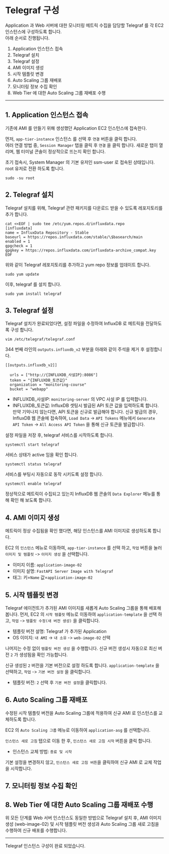 # Telegraf 구성

Application 과 Web 서버에 대한 모니터링 메트릭 수집을 담당할 Telegraf 를 각 EC2 인스턴스에 구성하도록 합니다.  
아래 순서로 진행됩니다.

1. Application 인스턴스 접속
2. Telegraf 설치
3. Telegraf 설정
4. AMI 이미지 생성
5. 시작 템플릿 변경
6. Auto Scaling 그룹 재배포
7. 모니터링 정보 수집 확인
8. Web Tier 에 대한 Auto Scaling 그룹 재배포 수행

---
## 1. Application 인스턴스 접속
기존에 AMI 를 만들기 위해 생성했던 Application EC2 인스턴스에 접속한다. 

먼저, `app-tier-instance` 인스턴스 를 선택 후 `연결` 버튼을 클릭 합니다.  
여러 연결 방법 중, `Session Manager` 탭을 클릭 후 `연결` 을 클릭 합니다. 새로운 탭이 열리며, 웹 터미널 콘솔이 정상적으로 뜨는지 확인 합니다.  

초기 접속시, System Manager 의 기본 유저인 ssm-user 로 접속된 상태입니다. root 유저로 전환 하도록 합니다.

```
sudo -su root
```


## 2. Telegraf 설치
Telegraf 설치를 위해, Telegraf 관련 패키지를 다운로드 받을 수 있도록 레포지토리를 추가 합니다. 

```
cat <<EOF | sudo tee /etc/yum.repos.d/influxdata.repo
[influxdata]
name = InfluxData Repository - Stable
baseurl = https://repos.influxdata.com/stable/\$basearch/main
enabled = 1
gpgcheck = 1
gpgkey = https://repos.influxdata.com/influxdata-archive_compat.key
EOF
```

위와 같이 Telegraf 레포지토리를 추가하고 yum repo 정보를 업데이트 합니다.
```
sudo yum update
```

이후, telegraf 를 설치 합니다. 

```
sudo yum install telegraf
```

## 3. Telegraf 설정
Telegraf 설치가 완료되었다면, 설정 파일을 수정하여 InfluxDB 로 메트릭을 전달하도록 구성 합니다.

```
vim /etc/telegraf/telegraf.conf
```

344 번째 라인의 `outputs.influxdb_v2` 부분을 아래와 같이 주석을 제거 후 설정합니다.

```
[[outputs.influxdb_v2]]

  urls = ["http://{INFLUXDB_사설IP}:8086"]
  token = "{INFLUXDB_토큰값}"
  organization = "monitoring-course"
  bucket = "webapp"
```

- INFLUXDB_사설IP: `monitoring-server` 의 VPC 사설 IP 를 입력합니다. 
- INFLUXDB_토큰값: InfluxDB 셋팅시 발급된 API 토큰 값을 입력하도록 합니다.   
만약 기억나지 않는다면, API 토큰을 신규로 발급해야 합니다. 신규 발급의 경우, InfluxDB 웹 콘솔에 접속하여, `Load Data` -> `API Tokens` 메뉴에서 `Generate API Token` -> `All Access API Token` 을 통해 신규 토큰을 발급합니다. 

설정 파일을 저장 후, telegraf 서비스를 시작하도록 합니다.

```
systemctl start telegraf
```

서비스 상태가 active 임을 확인 합니다. 

```
systemctl status telegraf
```

서비스를 부팅시 자동으로 동작 시키도록 설정 합니다. 

```
systemctl enable telegraf
```

정상적으로 메트릭이 수집되고 있는지 InfluxDB 웹 콘솔의 `Data Explorer` 메뉴를 통해 확인 해 보도록 합니다. 


## 4. AMI 이미지 생성
메트릭이 정상 수집됨을 확인 했다면, 해당 인스턴스를 AMI 이미지로 생성하도록 합니다.

EC2 의 `인스턴스` 메뉴로 이동하여, `app-tier-instance` 를 선택 하고, `작업` 버튼을 눌러 `이미지 및 템플릿` -> `이미지 생성` 을 선택합니다. 

- 이미지 이름: `application-image-02`
- 이미지 설명: `FastAPI Server Image with Telegraf`
- 태그: 키=`Name` 값=`application-image-02`


## 5. 시작 템플릿 변경

Telegraf 에이전트가 추가된 AMI 이미지를 새롭게 Auto Scaling 그룹을 통해 배포해 봅니다. 먼저, EC2 의 `시작 템플릿` 메뉴로 이동하여 `application-template` 을 선택 하고, `작업` -> `템플릿 수정(새 버전 생성)` 을 클릭합니다.

- 템플릿 버전 설명: Telegraf 가 추가된 Application
- OS 이미지: `내 AMI` -> `내 소유` -> `web-image-02` 선택

나머지는 수정 없이 `템플릿 버전 생성` 을 수행합니다. 
신규 버전 생성시 자동으로 최신 버전 `2` 가 생성됨을 확인 가능합니다. 

신규 생성된 `2` 버전을 기본 버전으로 설정 하도록 합니다. 
`application-template` 을 선택하고, `작업` -> `기본 버전 설정` 을 클릭합니다.

- 템플릿 버전: `2` 선택 후 `기본 버전 설정`을 클릭합니다. 


## 6. Auto Scaling 그룹 재배포
수정된 시작 템플릿 버전을 Auto Scaling 그룹에 적용하여 신규 AMI 로 인스턴스를 교체하도록 합니다. 

EC2 의 `Auto Scaling 그룹` 메뉴로 이동하여 `application-asg` 를 선택합니다. 

`인스턴스 새로 고침` 탭으로 이동 한 후, `인스턴스 새로 고침 시작` 버튼을 클릭 합니다. 

- 인스턴스 교체 방법: `종료 및 시작`

기본 설정을 변경하지 않고, `인스턴스 새로 고침 버튼`을 클릭하여 신규 AMI 로 교체 작업을 시작합니다. 

## 7. 모니터링 정보 수집 확인

## 8. Web Tier 에 대한 Auto Scaling 그룹 재배포 수행

위 모든 단계를 Web 서버 인스턴스도 동일한 방법으로 Telegraf 설치 후, AMI 이미지 생성 (web-image-02) 및 시작 템플릿 버전 생성과 Auto Scaling 그룹 새로 고침을 수행하여 신규 배포를 수행합니다.  

---

Telegraf 인스턴스 구성이 완료 되었습니다.
